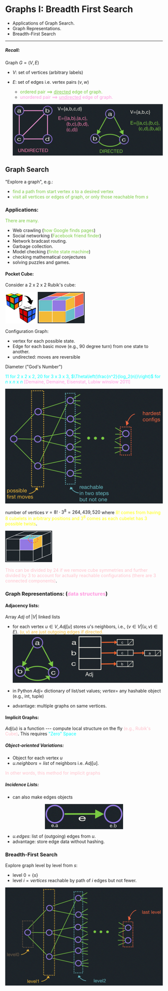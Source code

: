 # Graphs I: Breadth First Search
- Applications of Graph Search.
- Graph Representations.
- Breadth-First Search

---
##### Recall:

Graph $G=(V,E)$
- $V$: set of vertices (arbitrary labels)
- $E$: set of edges i.e. vertex pairs $(v,w)$ 
  - <span style="color:rgb(121,202,66)">ordered pair $\implies$ <u>directed</u> edge of graph.</span>
  - <span style="color:rgb(255,154,223)">unordered pair $\implies$ <u>undirected</u> edge of graph.</span>

  ![Example to illustrate graph terminology](graph0.jpg)


## Graph Search
"Explore a graph", e.g.:
- <span style="color:rgb(121,202,66)">find a path from start vertex $s$ to a desired vertex</span>
- <span style="color:rgb(121,202,66)">visit all vertices or edges of graph, or only those 
reachable from $s$</span>

### Applications:
<span style="color:rgb(121,202,66)">There are many.</span>
- Web crawling (<span style="color:rgb(121,202,66)">how Google finds pages</span>)
- Social networking (<span style="color:rgb(121,202,66)">Facebook friend finder</span>)
- Network bradcast routing.
- Garbage collection.
- Model checking (<span style="color:rgb(121,202,66)">finite state machine</span>)
- checking mathematical conjectures
- solving puzzles and games.

#### Pocket Cube:
Consider a 2 x 2 x 2 Rubik's cube:

<img src="Rubik.png" alt="Rubik's cube" width="100" height="100" />
<img src="graph2.jpg" alt="Rubik's cube" width="150" height="100" />

Configuration Graph:
- vertex for each possible state.
- Edge for each basic move (e.g., 90 degree turn) from one state to another.
- undirected: moves are reversible

Diameter ("God's Number")

<span style="color:cyan">11 for $2$ x $2$ x $2$, 20 for $3$ x $3$ x $3$, $\Theta\left(\frac{n^2}{log_2(n)}\right)$
for $n$ x $n$ x $n$</span> <span style="color:rgb(255,154,223)">[Demaine, Demaine, Eisenstat, Lubiw winslow 2011]</span>

![Example to illustrate Breadth first tree](graph1.jpg)

number of vertices $v= 8! \cdot 3^8 = 264, 439, 520$ where 
<span style="color:yellow">$8!$ comes from having 8 cubelets in arbitrary positions and $3^8$ comes as each 
cubelet has 3 possible twists</span>.

<img src="graph3.jpg" alt="Rubik's cube" width="150" height="100" />


<span style="color:pink">This can be divided by 24 if we remove cube symmetries and further divided 
by 3 to account for actually reachable configurations (there are 3 connected components)</span>.

### Graph Representations: (<span style="color:rgb(255,154,223)">data structures</span>)

#### Adjacency lists:
Array $Adj$ of $|V|$ linked lists
- for each vertex $u \in V,Adj[u]$ stores $u$'s neighbors, i.e., $\{v\in V | (u,v) \in E\}$.
<span style="color:rgb(243,186,56)">$(u,v)$ are just outgoing edges if directed.</span>
![Adjacency List Representation: Space(\Theta(V+E))](graph4.jpg)


- in Python $Adj =$ dictionary of list/set values; $vertex =$ any hashable object (e.g., int, tuple)
- advantage: multiple graphs on same vertices.

#### Implicit Graphs:
$Adj(u)$ is a function --- compute local structure on the fly
<span style="color:pink">(e.g., Rubik's Cube)</span>. This requires
<span style="color:cyan">"Zero" Space</span>

##### Object-oriented Variations:
- Object for each vertex $u$
- $u.neighbors = list$ of neighbors i.e. $Adj[u]$.

<span style="color:pink">In other words, this method for implicit graphs</span>

##### Incidence Lists:
- can also make edges objects

<img src="graph5.jpg" alt="Rubik's cube" width="250" height="80" style="display:block;margin-left:auto;margin-right:auto" />

- $u.edges:$ list of (outgoing) edges from $u$.
- advantage: store edge data without hashing.

### Breadth-First Search
Explore graph level by level from $s$:
- level $0=\{s\}$
- level $i= vertices$ reachable by path of $i$ edges but not fewer. 

![Example to illustrate Breadth first tree](graph6.jpg)
